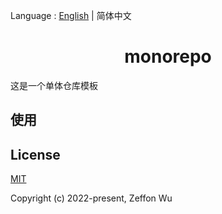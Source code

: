 Language : [English](./README.md) | 简体中文

<h1 align="center">monorepo</h1>

这是一个单体仓库模板

## 使用

## License

[MIT](https://opensource.org/licenses/MIT)

Copyright (c) 2022-present, Zeffon Wu
